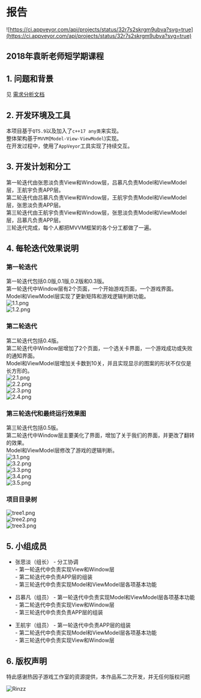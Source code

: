 # 报告
 ![https://ci.appveyor.com/api/projects/status/32r7s2skrgm9ubva?svg=true](https://ci.appveyor.com/api/projects/status/32r7s2skrgm9ubva?svg=true)  
## 2018年袁昕老师短学期课程
## 1. 问题和背景


见 [需求分析文档](https://github.com/2018YX-game/repo/blob/master/doc/%E9%9C%80%E6%B1%82%E5%88%86%E6%9E%90/%E9%9C%80%E6%B1%82%E5%88%86%E6%9E%90.md)  

## 2. 开发环境及工具

本项目基于`QT5.9`以及加入了`c++17 any类`来实现。  
整体架构基于`MVVM`(`Model-View-ViewModel`)实现。  
在开发过程中，使用了`AppVeyor`工具实现了持续交互。  

## 3. 开发计划和分工

第一轮迭代由张思淡负责View和Window层，吕慕凡负责Model和ViewModel层，王航宇负责APP层。  
第二轮迭代由吕慕凡负责View和Window层，王航宇负责Model和ViewModel层，张思淡负责APP层。  
第三轮迭代由王航宇负责View和Window层，张思淡负责Model和ViewModel层，吕慕凡负责APP层。  
三轮迭代完成，每个人都把MVVM框架的各个分工都做了一遍。  

## 4. 每轮迭代效果说明

### 第一轮迭代
第一轮迭代包括0.0版,0.1版,0.2版和0.3版。  
第一轮迭代中Window层有2个页面，一个开始游戏页面，一个游戏界面。  
Model和ViewModel层实现了更新矩阵和游戏逻辑判断功能。  
![1.1.png](image_storage/1.1.png)  
![1.2.png](image_storage/1.2.png)  

### 第二轮迭代

第二轮迭代包括0.4版。  
第二轮迭代中Window层增加了2个页面，一个选关卡界面，一个游戏成功或失败的通知界面。  
Model和ViewModel层增加关卡数到10关，并且实现显示的图案的形状不仅仅是长方形的。       
![2.1.png](image_storage/2.1.png)    
![2.2.png](image_storage/2.2.png)    
![2.3.png](image_storage/2.3.png)   
![2.4.png](image_storage/2.4.png)   
 
### 第三轮迭代和最终运行效果图

第三轮迭代包括0.5版。  
第二轮迭代中Window层主要美化了界面，增加了关于我们的界面，并更改了翻转的效果。  
Model和ViewModel层修改了游戏的逻辑判断。  
![3.1.png](image_storage/3.1.png)    
![3.2.png](image_storage/3.2.png)    
![3.3.png](image_storage/3.3.png)   
![3.4.png](image_storage/3.4.png)   
![3.5.png](image_storage/3.5.png)   
### 项目目录树
![tree1.png](image_storage/tree1.png)   
![tree2.png](image_storage/tree2.png)   
![tree3.png](image_storage/tree3.png)   


## 5. 小组成员
  - 张思淡（组长） 	- 分工协调  
  			 	- 第一轮迭代中负责实现View和Window层  
  				- 第二轮迭代中负责APP层的组装  
  				- 第三轮迭代中负责实现Model和ViewModel层各项基本功能  
  
  - 吕慕凡（组员） 	- 第一轮迭代中负责实现Model和ViewModel层各项基本功能  
  				- 第二轮迭代中负责实现View和Window层  
  				- 第三轮迭代中负责负责APP层的组装  
  
  - 王航宇（组员）   	- 第一轮迭代中负责APP层的组装  
  				- 第二轮迭代中负责实现Model和ViewModel层各项基本功能  
  				- 第三轮迭代中负责实现View和Window层  
  
## 6. 版权声明


特此感谢热因子游戏工作室的资源提供，本作品系二次开发，并无任何版权问题

![Rinzz](http://www.rinzz.com/wp-content/uploads/2017/01/logo.png)

